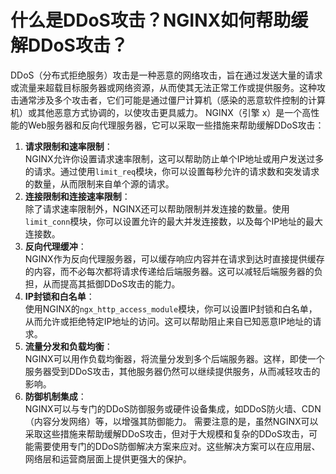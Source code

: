 # 什么是DDoS攻击？NGINX如何帮助缓解DDoS攻击？
DDoS（分布式拒绝服务）攻击是一种恶意的网络攻击，旨在通过发送大量的请求或流量来超载目标服务器或网络资源，从而使其无法正常工作或提供服务。这种攻击通常涉及多个攻击者，它们可能是通过僵尸计算机（感染的恶意软件控制的计算机）或其他恶意方式协调的，以使攻击更具威力。
NGINX（引擎 x）是一个高性能的Web服务器和反向代理服务器，它可以采取一些措施来帮助缓解DDoS攻击：
1.  **请求限制和速率限制**：  
NGINX允许你设置请求速率限制，这可以帮助防止单个IP地址或用户发送过多的请求。通过使用`limit_req`模块，你可以设置每秒允许的请求数和突发请求的数量，从而限制来自单个源的请求。 
2.  **连接限制和连接速率限制**：  
除了请求速率限制外，NGINX还可以帮助限制并发连接的数量。使用`limit_conn`模块，你可以设置允许的最大并发连接数，以及每个IP地址的最大连接数。 
3.  **反向代理缓冲**：  
NGINX作为反向代理服务器，可以缓存响应内容并在请求到达时直接提供缓存的内容，而不必每次都将请求传递给后端服务器。这可以减轻后端服务器的负担，从而提高其抵御DDoS攻击的能力。 
4.  **IP封锁和白名单**：  
使用NGINX的`ngx_http_access_module`模块，你可以设置IP封锁和白名单，从而允许或拒绝特定IP地址的访问。这可以帮助阻止来自已知恶意IP地址的请求。 
5.  **流量分发和负载均衡**：  
NGINX可以用作负载均衡器，将流量分发到多个后端服务器。这样，即使一个服务器受到DDoS攻击，其他服务器仍然可以继续提供服务，从而减轻攻击的影响。 
6.  **防御机制集成**：  
NGINX可以与专门的DDoS防御服务或硬件设备集成，如DDoS防火墙、CDN（内容分发网络）等，以增强其防御能力。 
需要注意的是，虽然NGINX可以采取这些措施来帮助缓解DDoS攻击，但对于大规模和复杂的DDoS攻击，可能需要使用专门的DDoS防御解决方案来应对。这些解决方案可以在应用层、网络层和运营商层面上提供更强大的保护。
